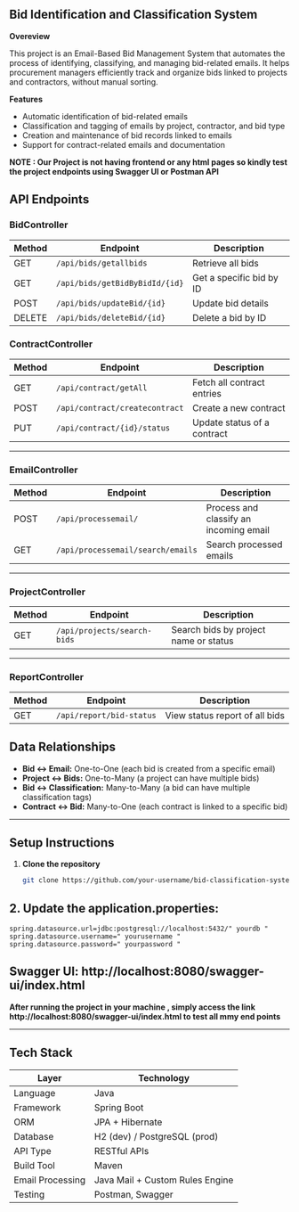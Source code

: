 ## Bid Identification and Classification System

**Overeview**

This project is an Email-Based Bid Management System that automates the process of identifying, classifying, and managing bid-related emails.
It helps procurement managers efficiently track and organize bids linked to projects and contractors, without manual sorting.

**Features**

* Automatic identification of bid-related emails
* Classification and tagging of emails by project, contractor, and bid type
* Creation and maintenance of bid records linked to emails
* Support for contract-related emails and documentation

**NOTE : Our Project is not having frontend or any html pages so kindly test the project endpoints using Swagger UI or Postman API**

         
##  API Endpoints

###  BidController
| Method | Endpoint                          | Description                             |
|--------|-----------------------------------|-----------------------------------------|
| GET    | `/api/bids/getallbids`            | Retrieve all bids                       |
| GET    | `/api/bids/getBidByBidId/{id}`    | Get a specific bid by ID                |
| POST   | `/api/bids/updateBid/{id}`        | Update bid details                      |
| DELETE | `/api/bids/deleteBid/{id}`        | Delete a bid by ID                      |
###  ContractController

| Method | Endpoint                                 | Description                        |
|--------|------------------------------------------|------------------------------------|
| GET    | `/api/contract/getAll`                   | Fetch all contract entries         |
| POST   | `/api/contract/createcontract`           | Create a new contract              |
| PUT    | `/api/contract/{id}/status`              | Update status of a contract        |

---

###  EmailController

| Method | Endpoint                               | Description                             |
|--------|----------------------------------------|-----------------------------------------|
| POST   | `/api/processemail/`                   | Process and classify an incoming email  |
| GET    | `/api/processemail/search/emails`      | Search processed emails                 |

---

###  ProjectController

| Method | Endpoint                        | Description                            |
|--------|---------------------------------|----------------------------------------|
| GET    | `/api/projects/search-bids`     | Search bids by project name or status  |

---

### ReportController

| Method | Endpoint                     | Description                          |
|--------|------------------------------|--------------------------------------|
| GET    | `/api/report/bid-status`     | View status report of all bids       |

##  Data Relationships

- **Bid ↔ Email:** One-to-One (each bid is created from a specific email)
- **Project ↔ Bids:** One-to-Many (a project can have multiple bids)
- **Bid ↔ Classification:** Many-to-Many (a bid can have multiple classification tags)
- **Contract ↔ Bid:** Many-to-One (each contract is linked to a specific bid)

---

##  Setup Instructions

1. **Clone the repository**
   ```bash
   git clone https://github.com/your-username/bid-classification-system.git
   
## 2. Update the application.properties:
	spring.datasource.url=jdbc:postgresql://localhost:5432/" yourdb "
	spring.datasource.username=" yourusername "
	spring.datasource.password=" yourpassword "

## Swagger UI: http://localhost:8080/swagger-ui/index.html
   **After running the project in your machine , simply access the link http://localhost:8080/swagger-ui/index.html to test all mmy end points**

---

## Tech Stack

| Layer              | Technology         |
|-------------------|--------------------|
| Language           | Java               |
| Framework          | Spring Boot        |
| ORM                | JPA + Hibernate    |
| Database           | H2 (dev) / PostgreSQL (prod) |
| API Type           | RESTful APIs       |
| Build Tool         | Maven              |
| Email Processing   | Java Mail + Custom Rules Engine |
| Testing            | Postman, Swagger   |
















